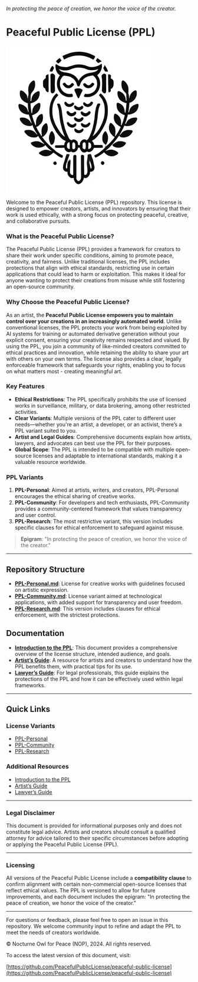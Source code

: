 *In protecting the peace of creation, we honor the voice of the creator.*

# Peaceful Public License (PPL)

[![PPL Document](PPL/PPL-Logo-small.png)](https://github.com/PeacefulPublicLicense/peaceful-public-license-pdf/blob/main/Peaceful_Public_License.pdf)

Welcome to the Peaceful Public License (PPL) repository. This license is designed to empower creators, artists, and innovators by ensuring that their work is used ethically, with a strong focus on protecting peaceful, creative, and collaborative pursuits.

### What is the Peaceful Public License?

The Peaceful Public License (PPL) provides a framework for creators to share their work under specific conditions, aiming to promote peace, creativity, and fairness. Unlike traditional licenses, the PPL includes protections that align with ethical standards, restricting use in certain applications that could lead to harm or exploitation. This makes it ideal for anyone wanting to protect their creations from misuse while still fostering an open-source community.

### Why Choose the Peaceful Public License?

As an artist, the **Peaceful Public License empowers you to maintain control over your creations in an increasingly automated world**. Unlike conventional licenses, the PPL protects your work from being exploited by AI systems for training or automated derivative generation without your explicit consent, ensuring your creativity remains respected and valued. By using the PPL, you join a community of like-minded creators committed to ethical practices and innovation, while retaining the ability to share your art with others on your own terms. The license also provides a clear, legally enforceable framework that safeguards your rights, enabling you to focus on what matters most - creating meaningful art.

### Key Features

- **Ethical Restrictions**: The PPL specifically prohibits the use of licensed works in surveillance, military, or data brokering, among other restricted activities.
- **Clear Variants**: Multiple versions of the PPL cater to different user needs—whether you're an artist, a developer, or an activist, there’s a PPL variant suited to you.
- **Artist and Legal Guides**: Comprehensive documents explain how artists, lawyers, and advocates can best use the PPL for their purposes.
- **Global Scope**: The PPL is intended to be compatible with multiple open-source licenses and adaptable to international standards, making it a valuable resource worldwide.

### PPL Variants

1. **PPL-Personal**: Aimed at artists, writers, and creators, PPL-Personal encourages the ethical sharing of creative works.
2. **PPL-Community**: For developers and tech enthusiasts, PPL-Community provides a community-centered framework that values transparency and user control.
3. **PPL-Research**: The most restrictive variant, this version includes specific clauses for ethical enforcement to safeguard against misuse.

> **Epigram**: "In protecting the peace of creation, we honor the voice of the creator."

---

## Repository Structure

- **[PPL-Personal.md](PPL/PPL-Personal.md)**: License for creative works with guidelines focused on artistic expression.
- **[PPL-Community.md](PPL/PPL-Community.md)**: License variant aimed at technological applications, with added support for transparency and user freedom.
- **[PPL-Research.md](PPL/PPL-Research.md)**: This version includes clauses for ethical enforcement, with the strictest protections.

## Documentation

- **[Introduction to the PPL](PPL/PPL-Introductory-Document.md)**: This document provides a comprehensive overview of the license structure, intended audience, and goals.
- **[Artist’s Guide](PPL/PPL-Artist-Guide.md)**: A resource for artists and creators to understand how the PPL benefits them, with practical tips for its use.
- **[Lawyer’s Guide](PPL/PPL-Lawyer-Guide.md)**: For legal professionals, this guide explains the protections of the PPL and how it can be effectively used within legal frameworks.

---

## Quick Links

### License Variants

- [PPL-Personal](PPL/PPL-Personal.md)
- [PPL-Community](PPL/PPL-Community.md)
- [PPL-Research](PPL/PPL-Research.md)

### Additional Resources

- [Introduction to the PPL](PPL/PPL-Introductory-Document.md)
- [Artist’s Guide](PPL/PPL-Artist-Guide.md)
- [Lawyer’s Guide](PPL/PPL-Lawyer-Guide.md)

---

### Legal Disclaimer

This document is provided for informational purposes only and does not constitute legal advice. Artists and creators should consult a qualified attorney for advice tailored to their specific circumstances before adopting or applying the Peaceful Public License (PPL).

---

### Licensing

All versions of the Peaceful Public License include a **compatibility clause** to confirm alignment with certain non-commercial open-source licenses that reflect ethical values. The PPL is versioned to allow for future improvements, and each document includes the epigram: "In protecting the peace of creation, we honor the voice of the creator."

---

For questions or feedback, please feel free to open an issue in this repository. We welcome community input to refine and adapt the PPL to meet the needs of creators worldwide.

© Nocturne Owl for Peace (NOP), 2024. All rights reserved.

To access the latest version of this document, visit:

[https://github.com/PeacefulPublicLicense/peaceful-public-license](https://github.com/PeacefulPublicLicense/peaceful-public-license)
